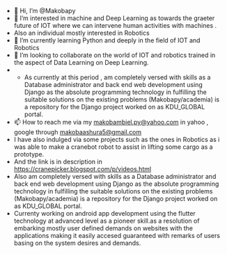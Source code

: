 - 👋 Hi, I’m @Makobapy
- 👀 I’m interested in machine and Deep Learning as towards the graeter future of IOT where we can intervene human activities with machines .
- Also an individual mostly interested in Robotics
- 🌱 I’m currently learning Python and deeply in the field of IOT and Robotics 
- 💞️ I’m looking to collaborate on the world of IOT and robotics trained in the aspect of Data Learning on Deep Learning.
- - As currently at this period , am completely versed with skills as a Database administrator and back end web development using Django as the absolute programming technology in fulfilling the suitable solutions on the existing problems (Makobapy/academia) is a repository for the Django project worked on as KDU_GLOBAL portal.
- 📫 How to reach me via my makobambiel.py@yahoo.com in yahoo , google through makobaashura5@gmail.com 
- I have also indulged via some projects such as the ones in Robotics as i was able to make a cranebot robot to assist in lifting some cargo as a prototype.
- And the link is in description in https://cranepicker.blogspot.com/p/videos.html
- Also am completely versed with skills as a Database administrator and back end web development using Django as the absolute programming technology in fulfilling the suitable solutions on the existing problems (Makobapy/academia) is a repository for the Django project worked on as KDU_GLOBAL portal.
- Currenty working on android app development using the flutter technology at advanced  level as a pioneer skill.as a resolution of embarking mostly user defined demands on websites with the applications making it easily accesed guaranteed with remarks of users basing on the system desires and demands.
